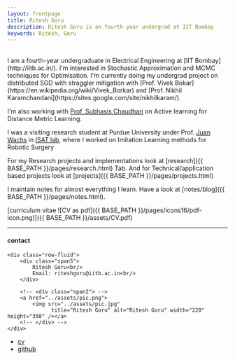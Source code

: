 ```yaml
---
layout: frontpage
title: Ritesh Goru
description: Ritesh Goru is an fourth year undergrad at IIT Bombay
keywords: Ritesh, Goru
---
```

<br>
I am a fourth-year undergraduate in Electrical Engineering at [IIT Bombay](http://iitb.ac.in/). I'm interested in Stochastic Approximation and MCMC techniques for Optimisation. I'm currently doing my undergrad project on distributed SGD with straggler mitigation with [Prof. Vivek Bokar](https://en.wikipedia.org/wiki/Vivek_Borkar) and [Prof. Nikhil Karamchandani](https://sites.google.com/site/nikhilkaram/). 

I'm also working with [Prof. Subhasis Chaudhari](https://en.wikipedia.org/wiki/Subhasis_Chaudhuri) on Active learning for Distance Metric Learning.

I was a visiting research student at Purdue University under Prof. [Juan Wachs](https://web.ics.purdue.edu/~jpwachs/) in [ISAT lab](https://engineering.purdue.edu/isat/), where I worked on Imitation Learning methods for Robotic Surgery

For my Research projects and implementations look at [research]({{ BASE_PATH }}/pages/research.html) Tab. And for Technical/application based projects look at [projects]({{ BASE_PATH }}/pages/projects.html)

I maintain notes for almost everything I learn. Have a look at [notes/blog]({{ BASE_PATH }}/pages/notes.html).

[curriculum vitae ![CV as pdf]({{ BASE_PATH }}/pages/icons16/pdf-icon.png)]({{ BASE_PATH }}/assets/CV.pdf)<br/>

---

<div class="container">
<h4><a name="contact"></a>contact</h4>

    <div class="row-fluid">
        <div class="span5">
            Ritesh Goru<br/>
            Email: riteshgoru@iitb.ac.in<br/>
        </div>

        <!-- <div class="span2"> -->
        <a href="../assets/pic.png">
            <img src="../assets/pic.jpg"
                  title="Ritesh Goru" alt="Ritesh Goru" width="220" height="350" /></a>
        <!-- </div> -->
    </div>
</div>

<div class="navbar">
  <div class="navbar-inner">
      <ul class="nav">
          <li><a href="{{ BASE_PATH }}/assets/CV.pdf">cv</a></li>
          <li><a href="https://github.com/BlackWingedKing">github</a></li>
          <!-- <li><a href="https://blackwingedking.github.io/blog">Blog</a></li> -->
          <!-- <li><a href="https://twitter.com/dog_feelings">Twitter (@dog_feelings)</a></li> -->
      </ul>
  </div>
</div>